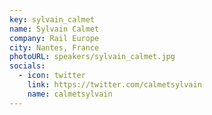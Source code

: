 ```yaml
---
key: sylvain_calmet
name: Sylvain Calmet
company: Rail Europe
city: Nantes, France
photoURL: speakers/sylvain_calmet.jpg
socials:
  - icon: twitter
    link: https://twitter.com/calmetsylvain
    name: calmetsylvain
---
```

